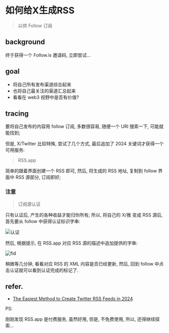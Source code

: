 # 如何给X生成RSS
> 以供 Follow 订阅

## background
终于获得一个 Follow.is 邀请码,
立即尝试...

## goal

- 将自己所有发布渠道综合起来
- 也将自己最关注的渠道汇总起来
- 看看在 web3 视野中是否有价值?


## tracing

要将自己发布的内容用 follow 订阅, 多数很容易,
随便一个 URl 搜索一下, 可能就能找到;

但是, X/Twitter 比较特殊,
尝试了几个方式, 最后追加了 2024 关键词才获得一个可用服务:

> RSS.app

简单的跟着界面创建一个 RSS 即可,
然后, 将生成的 RSS 地址, 复制到 follow 界面中 RSS 源部分,
订阅即好;

### 注意
> 订阅源认证

只有认证后, 产生的各种收益才能归你所有;
所以, 将自己的 X/推 变成 RSS 源后,
首先要从 follow 中获得认证标识字串:

![认证](https://ipic.zoomquiet.top/2024-10-15-zshot%202024-10-15%2015.12.19.jpg)

然后, 根据提示, 在 RSS.app 对应 RSS 源的描述中追加提供的字串:

![fid](https://ipic.zoomquiet.top/2024-10-15-WechatIMG5607.jpg)

稍微等几分钟, 看看对应 RSS 的 XML 内容是否已经更新,
然后, 回到 follow 中点击认证就可以看到认证完成的标记了.


## refer.
- [The Easiest Method to Create Twitter RSS Feeds in 2024](https://www.wprssaggregator.com/twitter-rss/)

PS:

刚刚发现 RSS.app 是付费服务,
虽然好用, 但是, 不免费使用, 所以, 还得继续探索...

